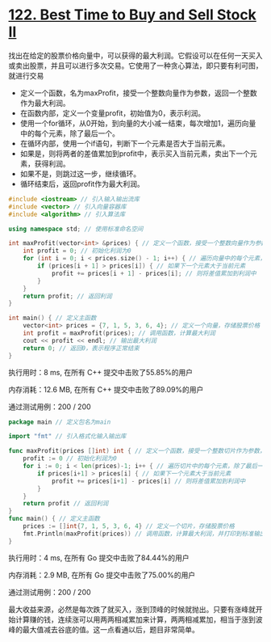 # [122. Best Time to Buy and Sell Stock II](https://leetcode.com/problems/best-time-to-buy-and-sell-stock-ii/)
找出在给定的股票价格向量中，可以获得的最大利润。它假设可以在任何一天买入或卖出股票，并且可以进行多次交易。它使用了一种贪心算法，即只要有利可图，就进行交易
- 定义一个函数，名为maxProfit，接受一个整数向量作为参数，返回一个整数作为最大利润。
- 在函数内部，定义一个变量profit，初始值为0，表示利润。
- 使用一个for循环，从0开始，到向量的大小减一结束，每次增加1，遍历向量中的每个元素，除了最后一个。
- 在循环内部，使用一个if语句，判断下一个元素是否大于当前元素。
- 如果是，则将两者的差值累加到profit中，表示买入当前元素，卖出下一个元素，获得利润。
- 如果不是，则跳过这一步，继续循环。
- 循环结束后，返回profit作为最大利润。


```c++
#include <iostream> // 引入输入输出流库
#include <vector> // 引入向量容器库
#include <algorithm> // 引入算法库

using namespace std; // 使用标准命名空间

int maxProfit(vector<int> &prices) { // 定义一个函数，接受一个整数向量作为参数，返回一个整数作为最大利润
    int profit = 0; // 初始化利润为0
    for (int i = 0; i < prices.size() - 1; i++) { // 遍历向量中的每个元素，除了最后一个
        if (prices[i + 1] > prices[i]) { // 如果下一个元素大于当前元素
            profit += prices[i + 1] - prices[i]; // 则将差值累加到利润中
        }
    }
    return profit; // 返回利润
}

int main() { // 定义主函数
    vector<int> prices = {7, 1, 5, 3, 6, 4}; // 定义一个向量，存储股票价格
    int profit = maxProfit(prices); // 调用函数，计算最大利润
    cout << profit << endl; // 输出最大利润
    return 0; // 返回0，表示程序正常结束
}
```
执行用时：8 ms, 在所有 C++ 提交中击败了55.85%的用户

内存消耗：12.6 MB, 在所有 C++ 提交中击败了89.09%的用户

通过测试用例：200 / 200

```go
package main // 定义包名为main

import "fmt" // 引入格式化输入输出库

func maxProfit(prices []int) int { // 定义一个函数，接受一个整数切片作为参数，返回一个整数作为最大利润
	profit := 0 // 初始化利润为0
	for i := 0; i < len(prices)-1; i++ { // 遍历切片中的每个元素，除了最后一个
		if prices[i+1] > prices[i] { // 如果下一个元素大于当前元素
			profit += prices[i+1] - prices[i] // 则将差值累加到利润中
		}
	}
	return profit // 返回利润
}
func main() { // 定义主函数
	prices := []int{7, 1, 5, 3, 6, 4} // 定义一个切片，存储股票价格
	fmt.Println(maxProfit(prices)) // 调用函数，计算最大利润，并打印到标准输出
}
```

执行用时：4 ms, 在所有 Go 提交中击败了84.44%的用户

内存消耗：2.9 MB, 在所有 Go 提交中击败了75.00%的用户

通过测试用例：200 / 200

最大收益来源，必然是每次跌了就买入，涨到顶峰的时候就抛出。只要有涨峰就开始计算赚的钱，连续涨可以用两两相减累加来计算，两两相减累加，相当于涨到波峰的最大值减去谷底的值。这一点看通以后，题目非常简单。



